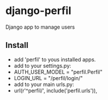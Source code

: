 # django-perfil
Django app to manage users

## Install
 - add 'perfil' to yous installed apps.
 - add to your settings.py:
  - AUTH_USER_MODEL = "perfil.Perfil"
  - LOGIN_URL = "/perfil/login/"
 - add to your main urls.py:
  - url(r'^perfil/', include('perfil.urls')),
